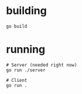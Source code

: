 # building

```
go build
```

# running

```
# Server (needed right now)
go run ./server

# Client
go run .
```
